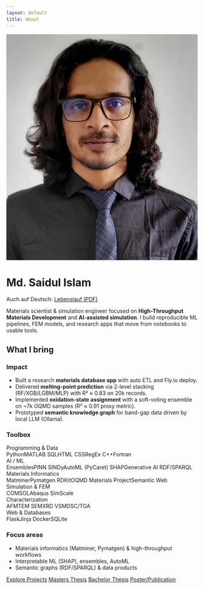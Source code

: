 ```yaml
---
layout: default
title: About
---
```

<img src="/assets/img/copy.jpg" alt="Md. Saidul Islam" class="profile" />

# Md. Saidul Islam

<p class="muted">Auch auf Deutsch: <a href="/assets/resume/Lebenslauf_MD_Saidul_Islam.pdf">Lebenslauf (PDF)</a></p>


<p class="lead">Materials scientist & simulation engineer focused on <strong>High-Throughput Materials Development</strong> and <strong>AI-assisted simulation</strong>. I build reproducible ML pipelines, FEM models, and research apps that move from notebooks to usable tools.</p>

<div class="section">
<h2>What I bring</h2>

<div class="about-grid">
<div class="card impact">
<h3>Impact</h3>
<ul>
<li>Built a research <strong>materials database app</strong> with auto ETL and Fly.io deploy.</li>
<li>Delivered <strong>melting-point prediction</strong> via 2-level stacking (RF/XGB/LGBM/MLP) with R² ≈ 0.83 on 20k records.</li>
<li>Implemented <strong>oxidation-state assignment</strong> with a soft-voting ensemble on ~7k OQMD samples (R² ≈ 0.91 proxy metric).</li>
<li>Prototyped <strong>semantic knowledge graph</strong> for band-gap data driven by local LLM (Ollama).</li>
</ul>
</div>

<div class="card toolbox lean-left">
<h3>Toolbox</h3>

<div class="toolbox-grid">

<div class="tool-group">
<div class="group-title">Programming & Data</div>
<div class="chiplist">
<span class="chip">Python</span><span class="chip">MATLAB</span>
<span class="chip">SQL</span><span class="chip alt">HTML</span>
<span class="chip alt">CSS</span><span class="chip alt">RegEx</span>
<span class="chip alt">C++</span><span class="chip alt">Fortran</span>
</div>
</div>

<div class="tool-group">
<div class="group-title">AI / ML</div>
<div class="chiplist">
<span class="chip">Ensembles</span><span class="chip">PINN</span>
<span class="chip">SINDy</span><span class="chip alt">AutoML (PyCaret)</span>
<span class="chip">SHAP</span><span class="chip alt">Generative AI</span>
<span class="chip">RDF/SPARQL</span>
</div>
</div>

<div class="tool-group">
<div class="group-title">Materials Informatics</div>
<div class="chiplist">
<span class="chip">Matminer</span><span class="chip">Pymatgen</span>
<span class="chip alt">RDKit</span><span class="chip">OQMD</span>
<span class="chip">Materials Project</span><span class="chip alt">Semantic Web</span>
</div>
</div>

<div class="tool-group">
<div class="group-title">Simulation & FEM</div>
<div class="chiplist">
<span class="chip">COMSOL</span><span class="chip">Abaqus</span>
<span class="chip alt">SimScale</span>
</div>
</div>

<div class="tool-group">
<div class="group-title">Characterization</div>
<div class="chiplist">
<span class="chip">AFM</span><span class="chip">TEM</span>
<span class="chip">SEM</span><span class="chip">XRD</span>
<span class="chip alt">VSM</span><span class="chip alt">DSC/TGA</span>
</div>
</div>

<div class="tool-group">
<div class="group-title">Web & Databases</div>
<div class="chiplist">
<span class="chip">Flask</span><span class="chip">Jinja</span>
<span class="chip">Docker</span><span class="chip">SQLite</span>
</div>
</div>

</div>
</div>



<div class="card focus lean-right">
<h3>Focus areas</h3>
<ul>
<li>Materials informatics (Matminer, Pymatgen) & high-throughput workflows</li>
<li>Interpretable ML (SHAP), ensembles, AutoML</li>
<li>Semantic graphs (RDF/SPARQL) & data products</li>
</ul>
</div>
</div>
</div>

<div class="section">
<a class="btn primary" href="/projects">Explore Projects</a>
<a class="btn" href="/masters-thesis">Masters Thesis</a>
<a class="btn" href="/bachelor-thesis">Bachelor Thesis</a>
<a class="btn" href="/poster-publication">Poster/Publication</a>

</div>

